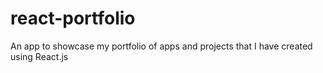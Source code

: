 # react-portfolio
An app to showcase my portfolio of apps and projects that I have created using React.js
